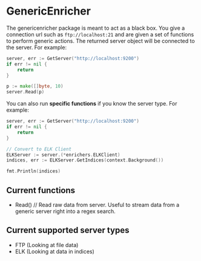 # GenericEnricher

The genericenricher package is meant to act as a black box.
You give a connection url such as `ftp://localhost:21` and are given a set of functions to perform generic actions.  The returned server object will be connected to the server.
For example:

```go
server, err := GetServer("http://localhost:9200")
if err != nil {
    return
}

p := make([]byte, 10)
server.Read(p)
```

You can also run **specific functions** if you know the server type.  For example:

```go
server, err := GetServer("http://localhost:9200")
if err != nil {
    return
}

// Convert to ELK Client
ELKServer := server.(*enrichers.ELKClient)
indices, err := ELKServer.GetIndices(context.Background())

fmt.Println(indices)
```

## Current functions

- Read() // Read raw data from server.  Useful to stream data from a generic server right into a regex search.

## Current supported server types

- FTP (Looking at file data)
- ELK (Looking at data in indices)
